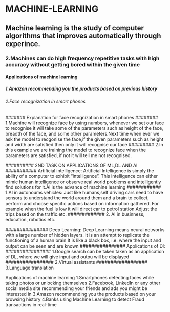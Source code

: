 # MACHINE-LEARNING
## Machine learning is the study of computer algorithms that improves automatically through experince.
### 2.Machines can do high frequency repetitive tasks with high accuracy without getting bored within the given time
#### Applications of machine learning
##### 1.Amazon recommending you the products based on previous history
###### 2.Face recognization in smart phones
####### Explanation for face recognization in smart phones
######## 1.Machine will recognize face by using numbers, whenever we set our face to recognise it will take some of the parameters such as height of the face, breadth of the face, and some other parameters.Next time when ever we ask the model to recgonise the face,if the given parameters such as height and width are satisfied then only it will recognise our face
######### 2.In this example we are training the model to recognize face when the parameters are satisfied, if not it will tell me not recognised.

##########  2ND TASK ON APPLICATIONS OF ML,DL AND AI
###########  Artificial intelligence: Artificial Intelligence is simply the ability of a computer to exhibit “intelligence”. This intelligence can either mimic human intelligence or observe real world problems and intelligently find solutions for it.Ai is the advance of machine learning
############ 1.AI in autonoums vehicles: Just like humans,self driving cars need to have sensors to understand the world around them and a brain to collect, perform and choose specific actions based on information gathered. For example when the fuel is low it will direct car to petrol station.Adjust the trips based on the traffic.etc.
############# 2. AI in businness, education, robotics etc.

############### Deep Learning: Deep Learning means neural networks with a large number of hidden layers. It is an attempt to replicate the functioning of a human brain.It is like a black box, i.e. where the input and output can be seen and are known
################ Applications of Dl: 
################ 1.Google search can be taken taken as an application of DL, where we will give input and outpu will be displayed
################# 2.Virtual assistants
################## 3.Language translation 

Applications of machine learning
1.Smartphones detecting faces while taking photos or unlocking themselves
2.Facebook, LinkedIn or any other social media site recommending your friends and ads you might be interested in
3.Amazon recommending you the products based on your browsing history
4.Banks using Machine Learning to detect Fraud transactions in real-time
